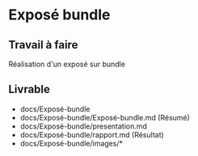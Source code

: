 # Exposé bundle
 
## Travail à faire

Réalisation d'un exposé sur bundle

## Livrable

- docs/Exposé-bundle
- docs/Exposé-bundle/Exposé-bundle.md (Résumé)
- docs/Exposé-bundle/presentation.md
- docs/Exposé-bundle/rapport.md (Résultat)
- docs/Exposé-bundle/images/*
